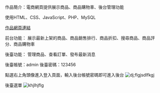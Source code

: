 作品簡介：電商網頁提供展示商品、商品購物車、後台管理功能

使用HTML、CSS、JavaScript、PHP、MySQL

<a href="http://digital112-1-11.42web.io" >作品網頁連結</a>

前台功能：
展示最新上架的商品、商品銷售排行、商品折扣、搜尋商品、商品評分、商品購物車

後臺功能：
管理商品、查看訂單、發布最新消息

後臺帳號：admin
後臺密碼：123456




點選右上角頭像進入登入頁面，輸入後台帳號密碼即可進入後台
![dj;flgjsdlfkgj](https://github.com/f9471206/gamebox-porject/assets/143894971/41d5ac39-2e26-4e73-b28f-b49effd2d649)

後臺選單
![khjlhjflg](https://github.com/f9471206/gamebox-porject/assets/143894971/50d16c54-c9fb-477a-82c8-9ca45afce739)




